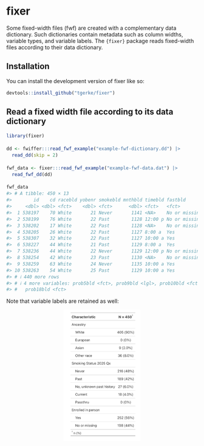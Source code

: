 
<!-- README.md is generated from README.Rmd. Please edit that file -->

# fixer

<!-- badges: start -->
<!-- badges: end -->

Some fixed-width files (fwf) are created with a complementary data
dictionary. Such dictionaries contain metadata such as column widths,
variable types, and variable labels. The `{fixer}` package reads
fixed-width files according to their data dictionary.

## Installation

You can install the development version of fixer like so:

``` r
devtools::install_github("tgerke/fixer")
```

## Read a fixed width file according to its data dictionary

``` r
library(fixer)

dd <- fwiffer:::read_fwf_example("example-fwf-dictionary.dd") |> 
  read_dd(skip = 2)

fwf_data <- fixer:::read_fwf_example("example-fwf-data.dat") |>
  read_fwf_dd(dd)

fwf_data
#> # A tibble: 450 × 13
#>        id    cd racebld yobenr smokebld mnthbld timebld fastbld       prob4bld
#>     <dbl> <dbl> <fct>    <dbl> <fct>      <dbl> <fct>   <fct>         <lgl>   
#>  1 538197    70 White       21 Never       1141 <NA>    No or missing NA      
#>  2 538199    76 White       22 Past        1128 12:00 p No or missing NA      
#>  3 538202    17 White       22 Past        1128 <NA>    No or missing NA      
#>  4 538205    26 White       22 Past        1127 8:00 a  Yes           NA      
#>  5 538307    32 White       22 Past        1127 10:00 a Yes           NA      
#>  6 538227    44 White       21 Past        1129 8:00 a  Yes           NA      
#>  7 538236    44 White       22 Never       1129 12:00 p No or missing NA      
#>  8 538254    42 White       23 Past        1130 <NA>    No or missing NA      
#>  9 538259    63 White       24 Never       1135 10:00 a Yes           NA      
#> 10 538263    54 White       25 Past        1129 10:00 a Yes           NA      
#> # ℹ 440 more rows
#> # ℹ 4 more variables: prob5bld <fct>, prob9bld <lgl>, prob10bld <fct>,
#> #   prob18bld <fct>
```

Note that variable labels are retained as well:

<img src="man/figures/table-1.png" width="40%" style="display: block; margin: auto;" />
